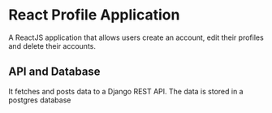 # React Profile Application
A ReactJS application that allows users create an account, edit their profiles and delete their accounts.

## API and Database
It fetches and posts data to a Django REST API. The data is stored in a postgres database
